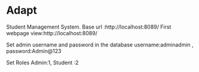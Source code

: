 # Adapt
Student Management System.
Base url :http://localhost:8089/
First webpage view:http://localhost:8089/

Set admin username and password in the database
username:adminadmin ,
password:Admin@123


Set Roles
Admin:1,
Student :2
